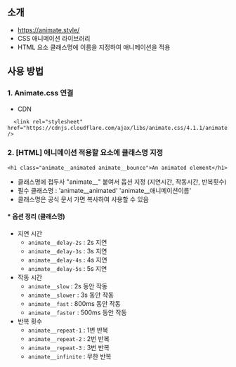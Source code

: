 ## 소개
- https://animate.style/
- CSS 애니메이션 라이브러리
- HTML 요소 클래스명에 이름을 지정하여 애니메이션을 적용

## 사용 방법
### 1. Animate.css 연결
- CDN
```
  <link rel="stylesheet" href="https://cdnjs.cloudflare.com/ajax/libs/animate.css/4.1.1/animate.min.css" />
```

### 2. [HTML] 애니메이션 적용할 요소에 클래스명 지정
```
<h1 class="animate__animated animate__bounce">An animated element</h1>
```
  - 클래스명에 접두사 "animate__" 붙여서 옵션 지정 (지연시간, 작동시간, 반복횟수)
  - 필수 클래스명 : 'animate__animated' 'animate__애니메이션이름'
  - 클래스명은 공식 문서 가면 복사하여 사용할 수 있음

#### * 옵션 정리 (클래스명)
- 지연 시간
  - ```animate__delay-2s``` : 2s 지연
  - ```animate__delay-3s``` : 3s 지연
  - ```animate__delay-4s``` : 4s 지연
  - ```animate__delay-5s``` : 5s 지연
- 작동 시간
  - ```animate__slow``` : 2s 동안 작동
  - ```animate__slower``` : 3s 동안 작동
  - ```animate__fast``` : 800ms 동안 작동
  - ```animate__faster``` : 500ms 동안 작동
- 반복 횟수
  - ```animate__repeat-1``` : 1번 반복
  - ```animate__repeat-2``` : 2번 반복
  - ```animate__repeat-3``` : 3번 반복
  - ```animate__infinite``` : 무한 반복




